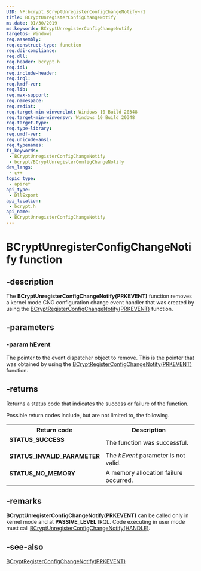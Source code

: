 ```yaml
---
UID: NF:bcrypt.BCryptUnregisterConfigChangeNotify~r1
title: BCryptUnregisterConfigChangeNotify
ms.date: 01/30/2019
ms.keywords: BCryptUnregisterConfigChangeNotify
targetos: Windows
req.assembly: 
req.construct-type: function
req.ddi-compliance: 
req.dll: 
req.header: bcrypt.h
req.idl: 
req.include-header: 
req.irql: 
req.kmdf-ver: 
req.lib: 
req.max-support: 
req.namespace: 
req.redist: 
req.target-min-winverclnt: Windows 10 Build 20348
req.target-min-winversvr: Windows 10 Build 20348
req.target-type: 
req.type-library: 
req.umdf-ver: 
req.unicode-ansi: 
req.typenames: 
f1_keywords:
 - BCryptUnregisterConfigChangeNotify
 - bcrypt/BCryptUnregisterConfigChangeNotify
dev_langs:
 - c++
topic_type:
 - apiref
api_type:
 - DllExport
api_location:
 - bcrypt.h
api_name:
 - BCryptUnregisterConfigChangeNotify
---
```


# BCryptUnregisterConfigChangeNotify function


## -description

The <b>BCryptUnregisterConfigChangeNotify(PRKEVENT)</b> function removes a kernel mode CNG configuration change event handler that was created by using the <a href="/windows/desktop/api/bcrypt/nf-bcrypt-bcryptregisterconfigchangenotify">BCryptRegisterConfigChangeNotify(PRKEVENT)</a> function.

## -parameters

### -param hEvent

The pointer to the event dispatcher object to remove. 
This is the pointer that was obtained by using the <a href="/windows/desktop/api/bcrypt/nf-bcrypt-bcryptregisterconfigchangenotify">BCryptRegisterConfigChangeNotify(PRKEVENT)</a> function.

## -returns

Returns a status code that indicates the success or failure of the function.


Possible return codes include, but are not limited to, the following.



<table>
<tr>
<th>Return code</th>
<th>Description</th>
</tr>
<tr>
<td width="40%">
<dl>
<dt><b>STATUS_SUCCESS</b></dt>
</dl>
</td>
<td width="60%">
The function was successful.

</td>
</tr>
<tr>
<td width="40%">
<dl>
<dt><b>STATUS_INVALID_PARAMETER</b></dt>
</dl>
</td>
<td width="60%">
The <i>hEvent</i> parameter is not valid.

</td>
</tr>
<tr>
<td width="40%">
<dl>
<dt><b>STATUS_NO_MEMORY</b></dt>
</dl>
</td>
<td width="60%">
A memory allocation failure occurred.

</td>
</tr>
</table>

## -remarks

<b>BCryptUnregisterConfigChangeNotify(PRKEVENT)</b> can be called only in kernel mode and at <b>PASSIVE_LEVEL</b> IRQL. 
Code executing in user mode must call <a href="/windows/desktop/api/bcrypt/nf-bcrypt-bcryptregisterconfigchangenotify">BCryptUnregisterConfigChangeNotify(HANDLE)</a>.

## -see-also

<a href="/windows/desktop/api/bcrypt/nf-bcrypt-bcryptregisterconfigchangenotify">BCryptRegisterConfigChangeNotify(PRKEVENT)</a>
